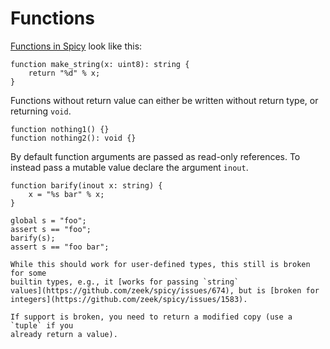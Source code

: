 # Functions

[Functions in
Spicy](https://docs.zeek.org/projects/spicy/en/latest/programming/language/functions.html#functions)
look like this:

```spicy
function make_string(x: uint8): string {
    return "%d" % x;
}
```

Functions without return value can either be written without return type, or
returning `void`.

```spicy
function nothing1() {}
function nothing2(): void {}
```

By default function arguments are passed as read-only references. To instead
pass a mutable value declare the argument `inout`.

```spicy
function barify(inout x: string) {
    x = "%s bar" % x;
}

global s = "foo";
assert s == "foo";
barify(s);
assert s == "foo bar";
```

```admonish warning
While this should work for user-defined types, this still is broken for some
builtin types, e.g., it [works for passing `string`
values](https://github.com/zeek/spicy/issues/674), but is [broken for
integers](https://github.com/zeek/spicy/issues/1583).

If support is broken, you need to return a modified copy (use a `tuple` if you
already return a value).
```
